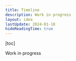 ```yaml
---
title: Timeline
description: Work in progress
layout: idea
lastUpdate: 2024-01-10
hideReadingTime: true
---
```


[toc]

Work in progress